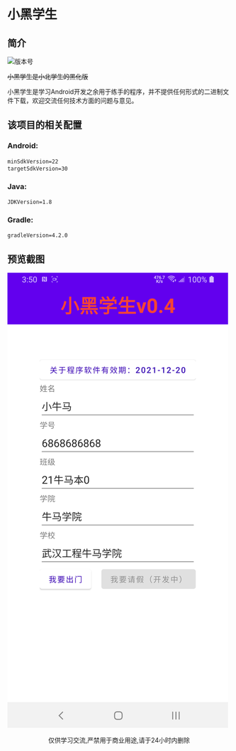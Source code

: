 # 小黑学生

## 简介

![版本号](https://img.shields.io/badge/%E7%89%88%E6%9C%AC-0.4-brightgreen)

~~小黑学生是小北学生的黑化版~~

小黑学生是学习Android开发之余用于练手的程序，并不提供任何形式的二进制文件下载，欢迎交流任何技术方面的问题与意见。

## 该项目的相关配置

### Android:

```
minSdkVersion=22
targetSdkVersion=30
```


### Java:

```
JDKVersion=1.8
```


### Gradle:

```
gradleVersion=4.2.0
```


## 预览截图
![截图](https://github.com/WangHan2014/XiaoHeiStudent/blob/main/screeshots/MainActivity.png)

<center>仅供学习交流,严禁用于商业用途,请于24小时内删除 </center>
